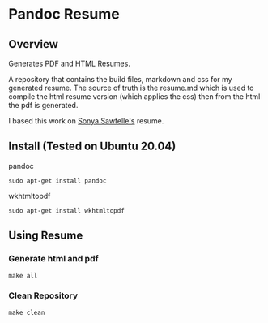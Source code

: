 # Pandoc Resume

## Overview

Generates PDF and HTML Resumes.

A repository that contains the build files, markdown and css for my generated resume. The source of truth is the resume.md which is used to compile the html resume version (which applies the css) then from the html the pdf is generated.

I based this work on [Sonya Sawtelle's](https://sdsawtelle.github.io/blog/output/simple-markdown-resume-with-pandoc-and-wkhtmltopdf.html) resume. 

## Install (Tested on Ubuntu 20.04)
pandoc

```
sudo apt-get install pandoc
```

wkhtmltopdf

```
sudo apt-get install wkhtmltopdf
```

## Using Resume

### Generate html and pdf

```
make all
```

### Clean Repository
```
make clean
```